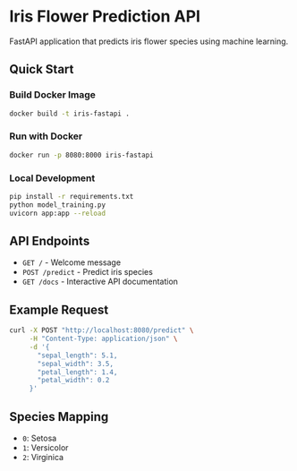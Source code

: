 # Iris Flower Prediction API

FastAPI application that predicts iris flower species using machine learning.

## Quick Start

### Build Docker Image
```bash
docker build -t iris-fastapi .
```

### Run with Docker
```bash
docker run -p 8080:8000 iris-fastapi
```

### Local Development
```bash
pip install -r requirements.txt
python model_training.py
uvicorn app:app --reload
```

## API Endpoints

- `GET /` - Welcome message
- `POST /predict` - Predict iris species
- `GET /docs` - Interactive API documentation

## Example Request
```bash
curl -X POST "http://localhost:8080/predict" \
     -H "Content-Type: application/json" \
     -d '{
       "sepal_length": 5.1,
       "sepal_width": 3.5,
       "petal_length": 1.4,
       "petal_width": 0.2
     }'
```

## Species Mapping
- `0`: Setosa
- `1`: Versicolor  
- `2`: Virginica 